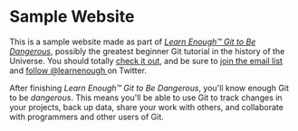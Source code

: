 # Sample Website

This is a sample website made as part of [*Learn Enough™ Git to Be
                                          Dangerous*](http://learnenough.com/git-tutorial), possibly the greatest
beginner Git tutorial in the history of the Universe. You should totally [
                                                                          check it out](http://learnenough.com/git-tutorial), and be sure to [join
                                                                                                                                              the email list](http://learnenough.com/#email_list) and [follow @learnenough
                                                                                                                                                                                                       ](http://twitter.com/learnenough) on Twitter.

After finishing *Learn Enough™ Git to Be Dangerous*, you'll know enough Git
to be *dangerous*. This means you'll be able to use Git to track changes in
your projects, back up data, share your work with others, and collaborate
with programmers and other users of Git.